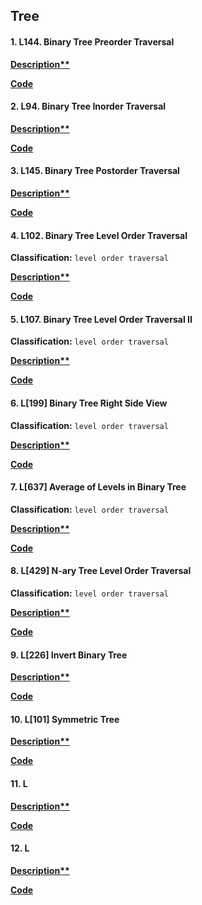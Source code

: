 ## Tree

#### 1. L144. Binary Tree Preorder Traversal

**[Description**](https://leetcode.com/problems/binary-tree-preorder-traversal/)**

**[Code](./144.binary-tree-preorder-traversal.py)**

#### 2. L94. Binary Tree Inorder Traversal

**[Description**](https://leetcode.com/problems/binary-tree-inorder-traversal/)**

**[Code](./94.binary-tree-inorder-traversal.py)**

#### 3. L145. Binary Tree Postorder Traversal

**[Description**](https://leetcode.com/problems/binary-tree-postorder-traversal/)**

**[Code](./145.binary-tree-postorder-traversal.py)**

#### 4. L102. Binary Tree Level Order Traversal
**Classification:** `level order traversal`

**[Description**](https://leetcode.com/problems/binary-tree-level-order-traversal/)**

**[Code](./102.binary-tree-level-order-traversal.py)**

#### 5. L107. Binary Tree Level Order Traversal II
**Classification:** `level order traversal`

**[Description**](https://leetcode.com/problems/binary-tree-level-order-traversal-ii/)**

**[Code](./107.binary-tree-level-order-traversal-ii.py)**

#### 6. L[199] Binary Tree Right Side View

**Classification:** `level order traversal`

**[Description**](https://leetcode.com/problems/binary-tree-right-side-view/description/)**

**[Code](./199.binary-tree-right-side-view.py)**

#### 7. L[637] Average of Levels in Binary Tree

**Classification:** `level order traversal`

**[Description**](https://leetcode.com/problems/average-of-levels-in-binary-tree/)**

**[Code](./637.average-of-levels-in-binary-tree.py)**


#### 8. L[429] N-ary Tree Level Order Traversal
**Classification:** `level order traversal`

**[Description**](https://leetcode.com/problems/n-ary-tree-level-order-traversal/)**

**[Code](./429.n-ary-tree-level-order-traversal.py)**


#### 9. L[226] Invert Binary Tree

**[Description**](https://leetcode.com/problems/invert-binary-tree/)**

**[Code](./226.invert-binary-tree.py)**


#### 10. L[101] Symmetric Tree

**[Description**](https://leetcode.com/problems/symmetric-tree/)**

**[Code](./101.symmetric-tree.py)**


#### 11. L

**[Description**]()**

**[Code]()**


#### 12. L

**[Description**]()**

**[Code]()**